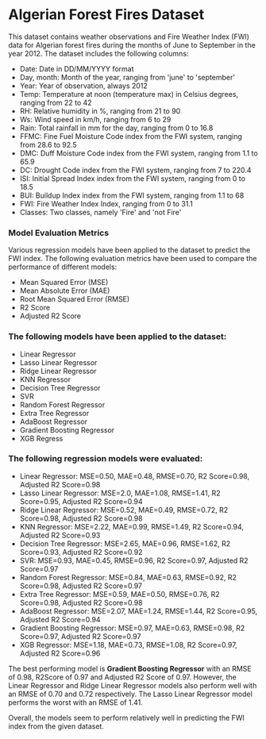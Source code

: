# Algerian Forest Fires Dataset
This dataset contains weather observations and Fire Weather Index (FWI) data for Algerian forest fires during the months of June to September in the year 2012. The dataset includes the following columns:

- Date: Date in DD/MM/YYYY format
- Day, month: Month of the year, ranging from 'june' to 'september'
- Year: Year of observation, always 2012
- Temp: Temperature at noon (temperature max) in Celsius degrees, ranging from 22 to 42
- RH: Relative humidity in %, ranging from 21 to 90
- Ws: Wind speed in km/h, ranging from 6 to 29
- Rain: Total rainfall in mm for the day, ranging from 0 to 16.8
- FFMC: Fine Fuel Moisture Code index from the FWI system, ranging from 28.6 to 92.5
- DMC: Duff Moisture Code index from the FWI system, ranging from 1.1 to 65.9
- DC: Drought Code index from the FWI system, ranging from 7 to 220.4
- ISI: Initial Spread Index index from the FWI system, ranging from 0 to 18.5
- BUI: Buildup Index index from the FWI system, ranging from 1.1 to 68
- FWI: Fire Weather Index Index, ranging from 0 to 31.1
- Classes: Two classes, namely 'Fire' and 'not Fire'
### Model Evaluation Metrics
Various regression models have been applied to the dataset to predict the FWI index. The following evaluation metrics have been used to compare the performance of different models:

- Mean Squared Error (MSE)
- Mean Absolute Error (MAE)
- Root Mean Squared Error (RMSE)
- R2 Score
- Adjusted R2 Score

### The following models have been applied to the dataset:

- Linear Regressor
- Lasso Linear Regressor
- Ridge Linear Regressor
- KNN Regressor
- Decision Tree Regressor
- SVR
- Random Forest Regressor
- Extra Tree Regressor
- AdaBoost Regressor
- Gradient Boosting Regressor
- XGB Regress

### The following regression models were evaluated:

- Linear Regressor: MSE=0.50, MAE=0.48, RMSE=0.70, R2 Score=0.98, Adjusted R2 Score=0.98
- Lasso Linear Regressor: MSE=2.0, MAE=1.08, RMSE=1.41, R2 Score=0.95, Adjusted R2 Score=0.94
- Ridge Linear Regressor: MSE=0.52, MAE=0.49, RMSE=0.72, R2 Score=0.98, Adjusted R2 Score=0.98
- KNN Regressor: MSE=2.22, MAE=0.99, RMSE=1.49, R2 Score=0.94, Adjusted R2 Score=0.93
- Decision Tree Regressor: MSE=2.65, MAE=0.96, RMSE=1.62, R2 Score=0.93, Adjusted R2 Score=0.92
- SVR: MSE=0.93, MAE=0.45, RMSE=0.96, R2 Score=0.97, Adjusted R2 Score=0.97
- Random Forest Regressor: MSE=0.84, MAE=0.63, RMSE=0.92, R2 Score=0.98, Adjusted R2 Score=0.97
- Extra Tree Regressor: MSE=0.59, MAE=0.50, RMSE=0.76, R2 Score=0.98, Adjusted R2 Score=0.98
- AdaBoost Regressor: MSE=2.07, MAE=1.24, RMSE=1.44, R2 Score=0.95, Adjusted R2 Score=0.94
- Gradient Boosting Regressor: MSE=0.97, MAE=0.63, RMSE=0.98, R2 Score=0.97, Adjusted R2 Score=0.97
- XGB Regressor: MSE=1.18, MAE=0.73, RMSE=1.08, R2 Score=0.97, Adjusted R2 Score=0.96


The best performing model is **Gradient Boosting Regressor** with an RMSE of 0.98, R2Score of 0.97 and Adjusted R2 Score of 0.97. However, the Linear Regressor and Ridge Linear Regressor models also perform well with an RMSE of 0.70 and 0.72 respectively. The Lasso Linear Regressor model performs the worst with an RMSE of 1.41.

Overall, the models seem to perform relatively well in predicting the FWI index from the given dataset.
